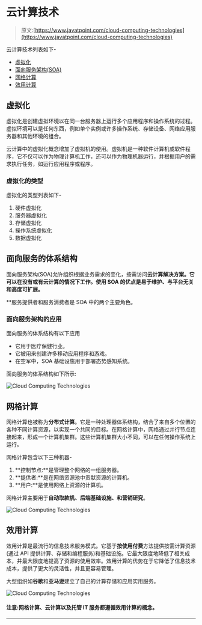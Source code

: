 # 云计算技术

> 原文:[https://www.javatpoint.com/cloud-computing-technologies](https://www.javatpoint.com/cloud-computing-technologies)

云计算技术列表如下-

*   [虚拟化](#Virtualization)
*   [面向服务架构(SOA)](#SOA)
*   [网格计算](#Grid)
*   [效用计算](#Utility)

## 虚拟化

虚拟化是创建虚拟环境以在同一台服务器上运行多个应用程序和操作系统的过程。虚拟环境可以是任何东西，例如单个实例或许多操作系统、存储设备、网络应用服务器和其他环境的组合。

云计算中的虚拟化概念增加了虚拟机的使用。虚拟机是一种软件计算机或软件程序，它不仅可以作为物理计算机工作，还可以作为物理机器运行，并根据用户的需求执行任务，如运行应用程序或程序。

### 虚拟化的类型

虚拟化的类型列表如下-

1.  硬件虚拟化
2.  服务器虚拟化
3.  存储虚拟化
4.  操作系统虚拟化
5.  数据虚拟化

## 面向服务的体系结构

面向服务架构(SOA)允许组织根据业务需求的变化，按需访问**云计算解决方案。它可以在没有或有云计算的情况下工作。使用 SOA 的优点是易于维护、与平台无关和高度可扩展。**

 **服务提供者和服务消费者是 SOA 中的两个主要角色。

### 面向服务架构的应用

面向服务的体系结构有以下应用

*   它用于医疗保健行业。
*   它被用来创建许多移动应用程序和游戏。
*   在空军中，SOA 基础设施用于部署态势感知系统。

面向服务的体系结构如下所示:

![Cloud Computing Technologies](../Images/7dae2c878c68a2780f38a5274fa8f6d3.png)

## 网格计算

网格计算也被称为**分布式计算**。它是一种处理器体系结构，结合了来自多个位置的各种不同计算资源，以实现一个共同的目标。在网格计算中，网格通过并行节点连接起来，形成一个计算机集群。这些计算机集群大小不同，可以在任何操作系统上运行。

网格计算包含以下三种机器-

1.  **控制节点:**是管理整个网络的一组服务器。
2.  **提供者:**是在网络资源池中贡献资源的计算机。
3.  **用户:**是使用网络上资源的计算机。

网格计算主要用于**自动取款机、后端基础设施、**和**营销研究**。

![Cloud Computing Technologies](../Images/f95c9bf80e8ff3b85c31ce839ae74047.png)

## 效用计算

效用计算是最流行的信息技术服务模式。它基于**按使用付费**方法提供按需计算资源(通过 API 提供计算、存储和编程服务)和基础设施。它最大限度地降低了相关成本，并最大限度地提高了资源的使用效率。效用计算的优势在于它降低了信息技术成本，提供了更大的灵活性，并且更容易管理。

大型组织如**谷歌**和**亚马逊**建立了自己的计算存储和应用实用服务。

![Cloud Computing Technologies](../Images/e2adc7ba6762e302e84af788b7a1c4f4.png)

#### 注意:网格计算、云计算以及托管 IT 服务都遵循效用计算的概念。

* * ***